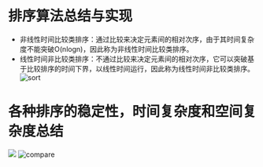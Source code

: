 # 排序算法总结与实现
- 非线性时间比较类排序：通过比较来决定元素间的相对次序，由于其时间复杂度不能突破O(nlogn)，因此称为非线性时间比较类排序。
- 线性时间非比较类排序：不通过比较来决定元素间的相对次序，它可以突破基于比较排序的时间下界，以线性时间运行，因此称为线性时间非比较类排序。 
![sort](https://images2018.cnblogs.com/blog/849589/201804/849589-20180402132530342-980121409.png)
# 各种排序的稳定性，时间复杂度和空间复杂度总结
![](https://images2018.cnblogs.com/blog/849589/201804/849589-20180402133438219-1946132192.png)
![compare](https://github.com/Andyato/someAlgroithms/blob/master/Sort/image/sortcompare)
